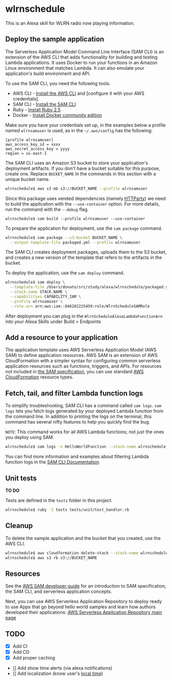 # wlrnschedule

This is an Alexa skill for WLRN radio now playing information.

## Deploy the sample application

The Serverless Application Model Command Line Interface (SAM CLI) is an extension of the AWS CLI that adds functionality for building and testing Lambda applications. It uses Docker to run your functions in an Amazon Linux environment that matches Lambda. It can also emulate your application's build environment and API.

To use the SAM CLI, you need the following tools.

- AWS CLI - [Install the AWS CLI](https://docs.aws.amazon.com/cli/latest/userguide/cli-chap-install.html) and [configure it with your AWS credentials].
- SAM CLI - [Install the SAM CLI](https://docs.aws.amazon.com/serverless-application-model/latest/developerguide/serverless-sam-cli-install.html)
- Ruby - [Install Ruby 2.5](https://www.ruby-lang.org/en/documentation/installation/)
- Docker - [Install Docker community edition](https://hub.docker.com/search/?type=edition&offering=community)

Make sure you have your credentials set up, in the examples below a profile named `wlrnsamuser` is used, as in the `~/.aws/config` has the following:

```
[profile wlrnsamuser]
aws_access_key_id = xxxx
aws_secret_access_key = yyyy
region = us-east-1
```

The SAM CLI uses an Amazon S3 bucket to store your application's deployment artifacts. If you don't have a bucket suitable for this purpose, create one. Replace `BUCKET_NAME` in the commands in this section with a unique bucket name.

```bash
wlrnschedule$ aws s3 mb s3://BUCKET_NAME --profile wlrnsamuser
```

Since this package uses vended dependencies (namely [HTTParty](https://github.com/jnunemaker/httparty)) we need to build the application with the `--use-container` option. For more details, run the command with the `--debug` flag.

```
wlrnschedule$ sam build --profile wlrnsamuser --use-container
```

To prepare the application for deployment, use the `sam package` command.

```bash
wlrnschedule$ sam package --s3-bucket BUCKET_NAME \
  --output-template-file packaged.yml --profile wlrnsamuser
```

The SAM CLI creates deployment packages, uploads them to the S3 bucket, and creates a new version of the template that refers to the artifacts in the bucket.

To deploy the application, use the `sam deploy` command.

```bash
wlrnschedule$ sam deploy \
  --template-file /Users/donato/src/study/alexa/wlrnschedule/packaged.yml \
  --stack-name STACK_NAME \
  --capabilities CAPABILITY_IAM \
  --profile wlrnsamuser \
  --role-arn arn:aws:iam::846282225459:role/WlrnScheduleSAMRole
```

After deployment you can plug in the `WlrnScheduleAlexaLambdaFunctionArn` into your Alexa Skills under Build > Endpoints

## Add a resource to your application

The application template uses AWS Serverless Application Model (AWS SAM) to define application resources. AWS SAM is an extension of AWS CloudFormation with a simpler syntax for configuring common serverless application resources such as functions, triggers, and APIs. For resources not included in [the SAM specification](https://github.com/awslabs/serverless-application-model/blob/master/versions/2016-10-31.md), you can use standard [AWS CloudFormation](https://docs.aws.amazon.com/AWSCloudFormation/latest/UserGuide/aws-template-resource-type-ref.html) resource types.

## Fetch, tail, and filter Lambda function logs

To simplify troubleshooting, SAM CLI has a command called `sam logs`. `sam logs` lets you fetch logs generated by your deployed Lambda function from the command line. In addition to printing the logs on the terminal, this command has several nifty features to help you quickly find the bug.

`NOTE`: This command works for all AWS Lambda functions; not just the ones you deploy using SAM.

```bash
wlrnschedule$ sam logs -n HelloWorldFunction --stack-name wlrnschedule --tail
```

You can find more information and examples about filtering Lambda function logs in the [SAM CLI Documentation](https://docs.aws.amazon.com/serverless-application-model/latest/developerguide/serverless-sam-cli-logging.html).

## Unit tests

**TO DO**

Tests are defined in the `tests` folder in this project.

```bash
wlrnschedule$ ruby -I tests tests/unit/test_handler.rb
```

## Cleanup

To delete the sample application and the bucket that you created, use the AWS CLI.

```bash
wlrnschedule$ aws cloudformation delete-stack --stack-name wlrnschedule
wlrnschedule$ aws s3 rb s3://BUCKET_NAME
```

## Resources

See the [AWS SAM developer guide](https://docs.aws.amazon.com/serverless-application-model/latest/developerguide/what-is-sam.html) for an introduction to SAM specification, the SAM CLI, and serverless application concepts.

Next, you can use AWS Serverless Application Repository to deploy ready to use Apps that go beyond hello world samples and learn how authors developed their applications: [AWS Serverless Application Repository main page](https://aws.amazon.com/serverless/serverlessrepo/)

## TODO

- [x] Add CI
- [x] Add CD
- [x] Add proper caching
- [] Add show time alerts (via alexa notifications)
- [] Add localization (know user's [local time](https://stackoverflow.com/questions/50714782/how-to-get-the-time-zone-or-local-time-of-alexa-device))

